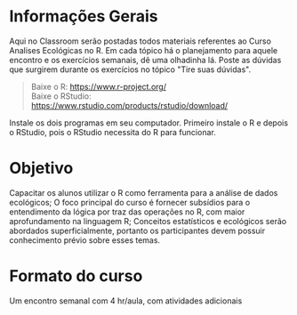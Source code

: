 # Informações Gerais
Aqui no Classroom serão postadas todos materiais referentes ao Curso Analises Ecológicas no R. 
Em cada tópico há o planejamento para aquele encontro e os exercícios semanais, dê uma olhadinha lá.
Poste as dúvidas que surgirem durante os exercícios no tópico "Tire suas dúvidas".

> Baixe o R: https://www.r-project.org/  
  Baixe o RStudio: https://www.rstudio.com/products/rstudio/download/

Instale os dois programas em seu computador. Primeiro instale o R e depois o RStudio, pois o RStudio necessita do R para funcionar.

# Objetivo
Capacitar os alunos utilizar o R como ferramenta para a análise de dados ecológicos;
O foco principal do curso é fornecer subsídios para o entendimento da lógica por traz das operações no R, com maior aprofundamento na linguagem R;
Conceitos estatísticos e ecológicos serão abordados superficialmente, portanto os participantes devem possuir conhecimento prévio sobre esses temas. 

# Formato do curso
Um encontro semanal com 4 hr/aula, com atividades adicionais
